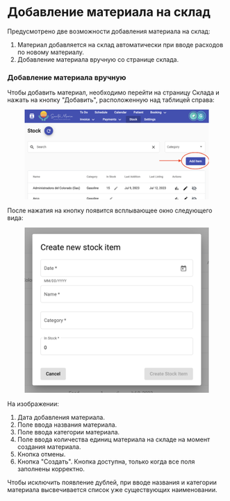 # Добавление материала на склад

Предусмотрено две возможности добавления материала на склад:

1. Материал добавляется на склад автоматически при вводе расходов по новому материалу.
2. Добавление материала вручную со странице склада.

### Добавление материала вручную

Чтобы добавить материал, необходимо перейти на страницу Склада и нажать на кнопку "Добавить", расположенную над таблицей справа:

<figure><img src="../../../.gitbook/assets/Screenshot 2023-07-12 at 17.34.57.png" alt=""><figcaption></figcaption></figure>

После нажатия на кнопку появится всплывающее окно следующего вида:

<figure><img src="../../../.gitbook/assets/image (27).png" alt=""><figcaption></figcaption></figure>

На изображении:

1. Дата добавления материала.
2. Поле ввода названия материала.
3. Поле ввода категории материала.
4. Поле ввода количества единиц материала на складе на момент создания материала.
5. Кнопка отмены.
6. Кнопка "Создать". Кнопка доступна, только когда все поля заполнены корректно.

Чтобы исключить появление дублей, при вводе названия и категории материала высвечивается список уже существующих наименовании.
